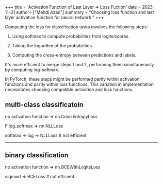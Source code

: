 +++
title = 'Activation Function of Last Layer ⇒ Loss Fuction'
date = 2023-11-01
author= ["Mehdi Azad"]
summary = "Choosing loss function and last layer activation function for neural network "
+++

Computing the loss for classification tasks involves the following steps: 

1. Using softmax to compute probabilities from logits/scores.

2. Taking the logarithm of the probabilities.

3. Computing the cross-entropy between predictions and labels.

It's more efficient to merge steps 1 and 2, performing them simultaneously by computing log-softmax. 

In PyTorch, these steps might be performed partly within activation functions and partly within loss functions. 
This variation in implementation necessitates choosing compatible activation and loss functions.  

## multi-class classificatoin

no activation function => nn.CrossEntropyLoss

F.log_softmax  => nn.NLLLoss

softmax => log => NLLLoss      # not efficient

-------------------------------------------------

## binary classification

no activation function => nn.BCEWithLogitsLoss

sigmoid  => BCELoss   # not efficient

